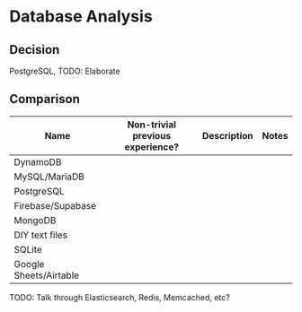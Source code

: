 # Database Analysis
## Decision
PostgreSQL, TODO: Elaborate

## Comparison
|          Name          | Non-trivial previous experience? | Description | Notes |
|------------------------|----------------------------------|-------------|-------|
| DynamoDB               |                                  |             |       |
| MySQL/MariaDB          |                                  |             |       |
| PostgreSQL             |                                  |             |       |
| Firebase/Supabase      |                                  |             |       |
| MongoDB                |                                  |             |       |
| DIY text files         |                                  |             |       |
| SQLite                 |                                  |             |       |
| Google Sheets/Airtable |                                  |             |       |


TODO: Talk through Elasticsearch, Redis, Memcached, etc?

